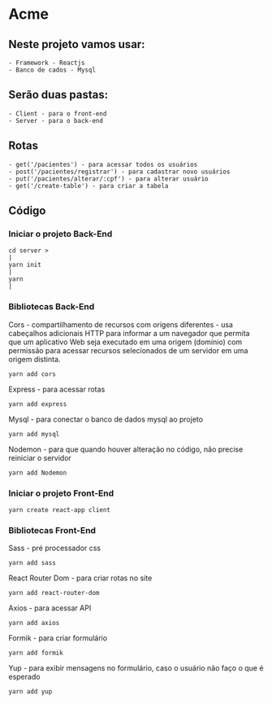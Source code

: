# Acme

## Neste projeto vamos usar:

    - Framework - Reactjs
    - Banco de cados - Mysql

## Serão duas pastas:

    - Client - para o front-end
    - Server - para o back-end
  
## Rotas

    - get('/pacientes') - para acessar todos os usuários
    - post('/pacientes/registrar') - para cadastrar novo usuários
    - put('/pacientes/alterar/:cpf') - para alterar usuário
    - get('/create-table') - para criar a tabela
  
## Código

### Iniciar o projeto Back-End

    cd server >
    |
    yarn init
    |
    yarn
    |

### Bibliotecas Back-End

Cors - compartilhamento de recursos com origens diferentes - usa cabeçalhos adicionais HTTP para informar a um navegador que permita que um aplicativo Web seja executado em uma origem (domínio) com permissão para acessar recursos selecionados de um servidor em uma origem distinta.

    yarn add cors

Express - para acessar rotas

    yarn add express

Mysql - para conectar o banco de dados mysql ao projeto

    yarn add mysql

Nodemon - para que quando houver alteração no código, não precise reiniciar o servidor

    yarn add Nodemon


### Iniciar o projeto Front-End

    yarn create react-app client

### Bibliotecas Front-End

Sass - pré processador css

    yarn add sass

React Router Dom - para criar rotas no site

    yarn add react-router-dom

Axios - para acessar API

    yarn add axios

Formik - para criar formulário

    yarn add formik

Yup - para exibir mensagens no formulário, caso o usuário não faço o que é esperado

    yarn add yup
